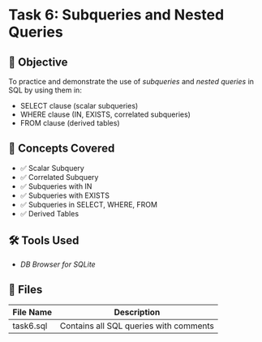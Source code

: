 # Task 6: Subqueries and Nested Queries

## 🎯 Objective

To practice and demonstrate the use of *subqueries* and *nested queries* in SQL by using them in:
- SELECT clause (scalar subqueries)
- WHERE clause (IN, EXISTS, correlated subqueries)
- FROM clause (derived tables)

## 🧠 Concepts Covered

- ✅ Scalar Subquery  
- ✅ Correlated Subquery  
- ✅ Subqueries with IN  
- ✅ Subqueries with EXISTS  
- ✅ Subqueries in SELECT, WHERE, FROM  
- ✅ Derived Tables  

## 🛠 Tools Used

- *DB Browser for SQLite*

## 📂 Files

| File Name        | Description                            |
|------------------|----------------------------------------|
| task6.sql | Contains all SQL queries with comments |
